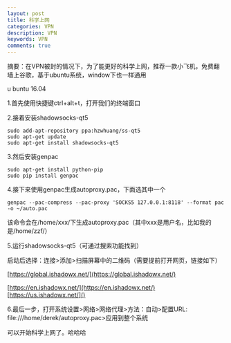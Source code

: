 ```yaml
---
layout: post
title: 科学上网
categories: VPN
description: VPN
keywords: VPN
comments: true
---
```


摘要：在VPN被封的情况下，为了能更好的科学上网，推荐一款小飞机，免费翻墙上谷歌，基于ubuntu系统，window下也一样通用


u
buntu 16.04

1.首先使用快捷键ctrl+alt+t，打开我们的终端窗口

2.接着安装shadowsocks-qt5

```
sudo add-apt-repository ppa:hzwhuang/ss-qt5
sudo apt-get update
sudo apt-get install shadowsocks-qt5
```

3.然后安装genpac

```
sudo apt-get install python-pip
sudo pip install genpac
```

4.接下来使用genpac生成autoproxy.pac，下面选其中一个

```
genpac --pac-compress --pac-proxy 'SOCKS5 127.0.0.1:8118' --format pac  -o ~/auto.pac

```

该命令会在/home/xxx/下生成autoproxy.pac（其中xxx是用户名，比如我的是/home/zzf/）

5.运行shadowsocks-qt5（可通过搜索功能找到）

启动后选择：连接&gt;添加&gt;扫描屏幕中的二维码（需要提前打开网页，链接如下）

[https://global.ishadowx.net/](https://global.ishadowx.net/)

[https://en.ishadowx.net/](https://en.ishadowx.net/)
[https://us.ishadowx.net/]()

6.最后一步，打开系统设置&gt;网络&gt;网络代理&gt;方法：自动&gt;配置URL: file:///home/derek/autoproxy.pac&gt;应用到整个系统

可以开始科学上网了。哈哈哈